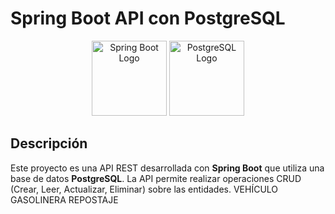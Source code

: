 # Spring Boot API con PostgreSQL

<p align="center">
  <img src="https://www.vectorlogo.zone/logos/springio/springio-icon.svg" alt="Spring Boot Logo" width="120"/>
  <img src="https://www.vectorlogo.zone/logos/postgresql/postgresql-icon.svg" alt="PostgreSQL Logo" width="120"/>
</p>

## Descripción

Este proyecto es una API REST desarrollada con **Spring Boot** que utiliza una base de datos **PostgreSQL**. La API permite realizar operaciones CRUD (Crear, Leer, Actualizar, Eliminar) sobre las entidades.
VEHÍCULO
GASOLINERA
REPOSTAJE

